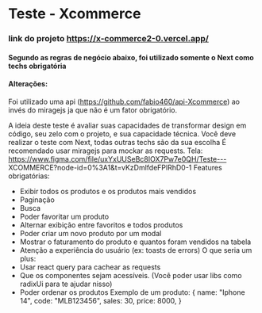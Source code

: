 # Teste - Xcommerce

### link do projeto https://x-commerce2-0.vercel.app/

#### Segundo as regras de negócio abaixo, foi utilizado somente o Next como techs obrigatória
#### Alterações:

Foi utilizado uma api (https://github.com/fabio460/api-Xcommerce) ao invés do miragejs ja que não é um fator obrigatório.

A ideia deste teste é avaliar suas capacidades de transformar design 
em código, seu zelo com o projeto, e sua capacidade técnica.
Você deve realizar o teste com Next, todas outras techs são da sua 
escolha
É recomendado usar miragejs para mockar as requests.
Tela: https://www.figma.com/file/uxYxUUSeBc8IOX7Pw7e0QH/Teste---
XCOMMERCE?node-id=0%3A1&t=vKzDmlfdeFPlRhD0-1
Features obrigatórias: 
- Exibir todos os produtos e os produtos mais vendidos
- Paginação
- Busca 
- Poder favoritar um produto
- Alternar exibição entre favoritos e todos produtos
- Poder criar um novo produto por um modal
- Mostrar o faturamento do produto e quantos foram vendidos na 
tabela
- Atenção a experiência do usuário (ex: toasts de errors)
O que seria um plus:
- Usar react query para cachear as requests
- Que os componentes sejam acessíveis. (Você poder usar libs como 
radixUi para te ajudar nisso)
 - Poder ordenar os produtos
Exemplo de um produto:
 {
    name: "Iphone 14",
    code: "MLB123456",
    sales: 30,
    price: 8000,
}